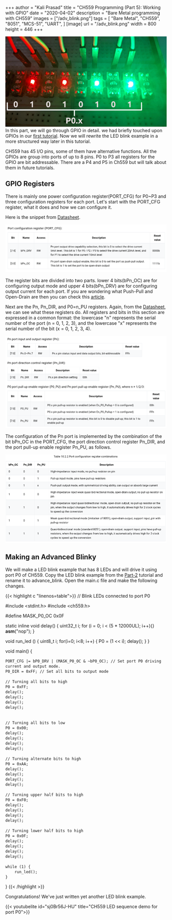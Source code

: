 +++
author = "Kali Prasad"
title = "CH559 Programming (Part 5): Working with GPIO"
date = "2020-04-02"
description = "Bare Metal programming with CH559"
images = ["/adv_blink.png"]
tags = [
    "Bare Metal",
    "CH559",
    "8051",
    "MCS-51",
    "UART",
]
[image]
    url = "/adv_blink.png"
    width = 800
    height = 446
+++

![Advanced Blinky](/adv_blink.png)
In this part, we will go through GPIO in detail. we had briefly touched upon GPIOs in our [first tutorial](/posts/bare-metal-ch559-pt1/). Now we will rewrite the LED blink example in a more structured way later in this tutorial.

CH559 has 45 I/O pins, some of them have alternative functions. All the GPIOs are group into ports of up to 8 pins. P0 to P3 all registers for the GPIO are bit addressable. There are a P4 and P5 in Ch559 but will talk about them in future tutorials.

## GPIO Registers

There is mainly one power configuration register(PORT_CFG) for P0~P3 and three configuration registers for each port. Let's start with the PORT_CFG register, what it does and how we can configure it.

Here is the snippet from [Datasheet](https://kprasadvnsi.github.io/CH559_Doc_English/docs/10-gpio/).

![PORT_CFG register](/port_cfg.png)

The register bits are divided into two parts. lower 4 bits(bPn_OC) are for configuring output mode and upper 4 bits(bPn_DRV) are for configuring output current for each port. If you are wondering what Push-Pull and Open-Drain are then you can check this [article](https://open4tech.com/open-drain-output-vs-push-pull-output/).

Next are the Pn, Pn_DIR, and P0=n_PU registers. Again, from the [Datasheet](https://kprasadvnsi.github.io/CH559_Doc_English/docs/10-gpio/), we can see what these registers do. All registers and bits in this section are expressed in a common format: the lowercase "n" represents the serial number of the port (n = 0, 1, 2, 3), and the lowercase "x" represents the serial number of the bit (x = 0, 1, 2, 3, 4).

![Port Registers](/port_registers.png)

The configuration of the Pn port is implemented by the combination of the bit bPn_OC in the PORT_CFG, the port direction control register Pn_DIR, and the port pull-up enable register Pn_PU, as follows.

![Port config table](/port_congif_table.png)

## Making an Advanced Blinky

We will make a LED blink example that has 8 LEDs and will drive it using port P0 of CH559. Copy the LED blink example from the [Part-2](/posts/bare-metal-ch559-pt2/) tutorial and rename it to advance_blink. Open the main.c file and make the following changes.

{{< highlight c "linenos=table">}}
// Blink LEDs connected to port P0

#include <stdint.h>
#include <ch559.h>

#define MASK_P0_OC 0x0F

static inline void delay() {
    uint32_t i;
    for (i = 0; i < (5 * 12000UL); i++){}
        __asm__("nop");
}

void run_led () {
	uint8_t i;
	for(i=0; i<8; i++) {
		P0 = (1 << i);
		delay();
	}
}

void main() {

	PORT_CFG |= bP0_DRV | (MASK_P0_OC & ~bP0_OC); // Set port P0 driving current and output mode.
    P0_DIR = 0xFF; // Set all bits to output mode

	// Turning all bits to high
	P0 = 0xFF;
	delay();
	delay();
	delay();
	delay();


	// Turning all bits to low
	P0 = 0x00;
	delay();
	delay();
	delay();
	delay();

	// Turning alternate bits to high
	P0 = 0xAA;
	delay();
	delay();
	delay();
	delay();

	// Turning upper half bits to high
	P0 = 0xF0;
	delay();
	delay();
	delay();
	delay();

	// Turning lower half bits to high
	P0 = 0x0F;
	delay();
	delay();
	delay();
	delay();

	while (1) {
		run_led();
	}
}
{{< /highlight >}}

Congratulations! We've just written yet another LED blink example.

{{< youtubelite id="sj0Br56J-HU" title="CH559 LED sequence demo for port P0">}}